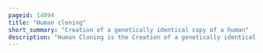 ```yaml
---
pageid: 14094
title: "Human cloning"
short_summary: "Creation of a genetically identical copy of a human"
description: "Human Cloning is the Creation of a genetically identical Copy of the human. The Term is generally used to refer to artificial Human cloning which is the Reproduction of human Cells and Tissue. This does not refer to the natural Conception and Delivery of identical Twins. The Possibilities of human cloning have raised Controversies. These ethical Concerns have prompted several Countries to pass Laws about human Cloning."
---
```

